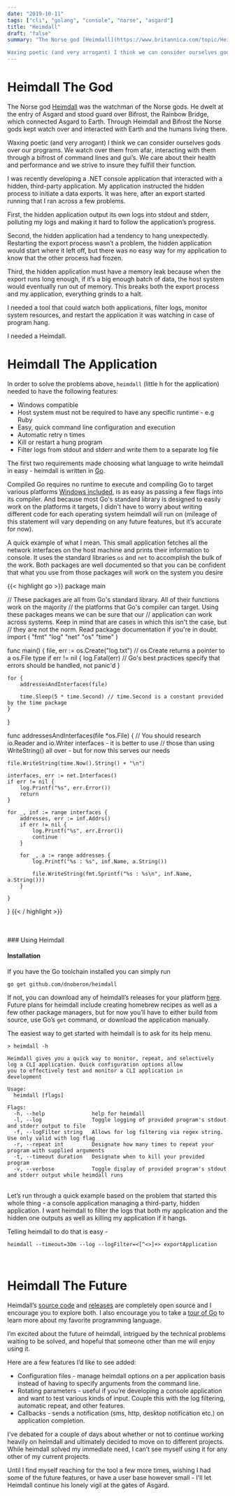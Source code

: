 ```yaml
---
date: "2019-10-11"
tags: ["cli", "golang", "console", "norse", "asgard"]
title: "Heimdall"
draft: "false"
summary: "The Norse god [Heimdall](https://www.britannica.com/topic/Heimdall) was the watchman of the Norse gods. He dwelt at the entry of Asgard and stood guard over Bifrost, the Rainbow Bridge, which connected Asgard to Earth. Through Heimdall and Bifrost the Norse gods kept watch over and interacted with Earth and the humans living there.

Waxing poetic (and very arrogant) I think we can consider ourselves gods over our programs. We watch over them from afar, interacting with them through a bifrost of command lines and gui’s. We care about their health and performance and we strive to insure they fulfill their function."
---
```


# Heimdall The God

The Norse god [Heimdall](https://www.britannica.com/topic/Heimdall) was the watchman of the Norse gods. He dwelt at the entry of Asgard and stood guard over Bifrost, the Rainbow Bridge, which connected Asgard to Earth. Through Heimdall and Bifrost the Norse gods kept watch over and interacted with Earth and the humans living there.

Waxing poetic (and very arrogant) I think we can consider ourselves gods over our programs. We watch over them from afar, interacting with them through a bifrost of command lines and gui’s. We care about their health and performance and we strive to insure they fulfill their function.

I was recently developing a .NET console application that interacted with a hidden, third-party application. My application instructed the hidden process to initiate a data exports. It was here, after an export started running that I ran across a few problems.

First, the hidden application output its own logs into stdout and stderr, polluting my logs and making it hard to follow the application’s progress.

Second, the hidden application had a tendency to hang unexpectedly. Restarting the export process wasn’t a problem, the hidden application would start where it left off, but there was no easy way for my application to know that the other process had frozen.

Third, the hidden application must have a memory leak because when the export runs long enough, if it’s a big enough batch of data, the host system would eventually run out of memory. This breaks both the export process and my application, everything grinds to a halt.

I needed a tool that could watch both applications, filter logs, monitor system resources, and restart the application it was watching in case of program hang.

I needed a Heimdall.
</br>

# Heimdall The Application

In order to solve the problems above, `heimdall` (little h for the application) needed to have the following features:

- Windows compatible
- Host system must not be required to have any specific runtime - e.g Ruby
- Easy, quick command line configuration and execution
- Automatic retry n times
- Kill or restart a hung program
- Filter logs from stdout and stderr and write them to a separate log file

The first two requirements made choosing what language to write heimdall in easy - heimdall is written in [Go](https://golang.org/).

Compiled Go requires no runtime to execute and compiling Go to target various platforms [Windows included](https://github.com/golang/go/wiki/WindowsCrossCompiling), is as easy as passing a few flags into its compiler. And because most Go's standard library is designed to easily work on the platforms it targets, I didn't have to worry about writing different code for each operating system heimdall will run on (mileage of this statement will vary depending on any future features, but it’s accurate for now).

A quick example of what I mean. This small application fetches all the network interfaces on the host machine and prints their information to console. It uses the standard libraries `os` and `net` to accomplish the bulk of the work. Both packages are well documented so that you can be confident that what you use from those packages will work on the system you desire

{{< highlight go  >}}
package main

// These packages are all from Go's standard library. All of their functions work on the majority
// the platforms that Go's compiler can target. Using these packages means we can be sure that our
// application can work across systems. Keep in mind that are cases in which this isn't the case, but
// they are not the norm. Read package documentation if you're in doubt.
import (
"fmt"
"log"
"net"
"os"
"time"
)

func main() {
file, err := os.Create("log.txt") // os.Create returns a pointer to a os.File type
if err != nil {
log.Fatal(err) // Go's best practices specify that errors should be handled, not panic'd
}

    for {
        addressesAndInterfaces(file)

        time.Sleep(5 * time.Second) // time.Second is a constant provided by the time package
    }

}

func addressesAndInterfaces(file *os.File) {
// You should research io.Reader and io.Writer interfaces - it is better to use
// those than using WriteString() all over - but for now this serves our needs

    file.WriteString(time.Now().String() + "\n")

    interfaces, err := net.Interfaces()
    if err != nil {
        log.Printf("%s", err.Error())
        return
    }

    for _, inf := range interfaces {
        addresses, err := inf.Addrs()
        if err != nil {
            log.Printf("%s", err.Error())
            continue
        }

        for _, a := range addresses {
            log.Printf("%s : %s", inf.Name, a.String())

            file.WriteString(fmt.Sprintf("%s : %s\n", inf.Name, a.String()))
        }

    }

}
{{< / highlight >}}

</br>
</br>
### Using Heimdall

#### Installation

If you have the Go toolchain installed you can simply run

`go get github.com/dnoberon/heimdall`

If not, you can download any of heimdall’s releases for your platform [here](https://github.com/DnOberon/heimdall/releases). Future plans for heimdall include creating homebrew recipes as well as a few other package managers, but for now you’ll have to either build from source, use Go’s `get` command, or download the application manually.

The easiest way to get started with heimdall is to ask for its help menu.

```
> heimdall -h

Heimdall gives you a quick way to monitor, repeat, and selectively
log a CLI application. Quick configuration options allow
you to effectively test and monitor a CLI application in
development

Usage:
  heimdall [flags]

Flags:
  -h, --help               help for heimdall
  -l, --log                Toggle logging of provided program's stdout and stderr output to file
  -f, --logFilter string   Allows for log filtering via regex string. Use only valid with log flag
  -r, --repeat int         Designate how many times to repeat your program with supplied arguments
  -t, --timeout duration   Designate when to kill your provided program
  -v, --verbose            Toggle display of provided program's stdout and stderr output while heimdall runs
```

</br>
Let’s run through a quick example based on the problem that started this whole thing - a console application managing a third-party, hidden application. I want heimdall to filter the logs that both my application and the hidden one outputs as well as killing my application if it hangs.

Telling heimdall to do that is easy -

`heimdall --timeout=30m --log --logFilter=<[^<>]+> exportApplication`

</br>

# Heimdall The Future

Heimdall’s [source code](https://github.com/DnOberon/heimdall) and [releases](https://github.com/DnOberon/heimdall/releases) are completely open source and I encourage you to explore both. I also encourage you to take a [tour of Go](https://tour.golang.org/welcome/1) to learn more about my favorite programming language.

I’m excited about the future of heimdall, intrigued by the technical problems waiting to be solved, and hopeful that someone other than me will enjoy using it. 

Here are a few features I’d like to see added:

- Configuration files - manage heimdall options on a per application basis instead of having to specify arguments from the command line.
- Rotating parameters - useful if you’re developing a console application and want to test various kinds of input. Couple this with the log filtering, automatic repeat, and other features.
- Callbacks - sends a notification (sms, http, desktop notification etc.) on application completion.

I’ve debated for a couple of days about whether or not to continue working heavily on heimdall and ultimately decided to move on to different projects. While heimdall solved my immediate need, I can’t see myself using it for any other of my current projects.

Until I find myself reaching for the tool a few more times, wishing I had some of the future features, or have a user base however small - I'll let Heimdall continue his lonely vigil at the gates of Asgard.



